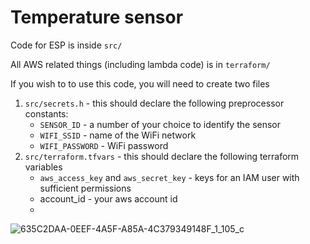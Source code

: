 # Temperature sensor 

Code for ESP is inside `src/`

All AWS related things (including lambda code) is in `terraform/`

If you wish to to use this code, you will need to create two files

1. `src/secrets.h` - this should declare the following preprocessor constants: 
   - `SENSOR_ID` - a number of your choice to identify the sensor
   - `WIFI_SSID` - name of the WiFi network
   - `WIFI_PASSWORD` - WiFi password
2. `src/terraform.tfvars` - this should declare the following terraform variables
   -  `aws_access_key` and `aws_secret_key` - keys for an IAM user with sufficient permissions 
   -  account_id - your aws account id
   -  
![635C2DAA-0EEF-4A5F-A85A-4C379349148F_1_105_c](https://user-images.githubusercontent.com/5972559/167153338-993598d3-674e-448b-a438-afabb021425f.jpeg)
